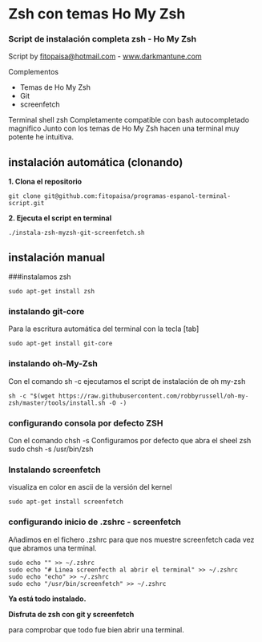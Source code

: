 # Zsh con temas Ho My Zsh

### Script de instalación completa zsh - Ho My Zsh
Script by fitopaisa@hotmail.com - www.darkmantune.com

Complementos 
- Temas de Ho My Zsh
- Git 
- screenfetch

Terminal shell zsh 
Completamente compatible con bash 
autocompletado magnifico 
Junto con los temas de Ho My Zsh hacen una terminal muy potente he intuitiva. 

## instalación automática (clonando)
**1. Clona el repositorio**
```
git clone git@github.com:fitopaisa/programas-espanol-terminal-script.git
```
**2. Ejecuta el script en terminal**
```
./instala-zsh-myzsh-git-screenfetch.sh
```

## instalación manual
###instalamos zsh
```
sudo apt-get install zsh
```

### instalando git-core 
Para la escritura automática del terminal con la tecla [tab]
```
sudo apt-get install git-core
```

### instalando oh-My-Zsh
Con el comando sh -c ejecutamos el script de instalación de oh my-zsh
```
sh -c "$(wget https://raw.githubusercontent.com/robbyrussell/oh-my-zsh/master/tools/install.sh -O -)
```

### configurando consola por defecto ZSH
Con el comando chsh -s Configuramos por defecto que abra el sheel zsh
sudo chsh -s /usr/bin/zsh


### Instalando screenfetch
visualiza en color en ascii de la versión del kernel
```
sudo apt-get install screenfetch
```

### configurando inicio de .zshrc - screenfetch
Añadimos en el fichero .zshrc para que 
nos muestre screenfetch cada vez que abramos una terminal.
```
sudo echo "" >> ~/.zshrc
sudo echo "# Linea screenfecth al abrir el terminal" >> ~/.zshrc
sudo echo "echo" >> ~/.zshrc
sudo echo "/usr/bin/screenfetch" >> ~/.zshrc
```
**Ya está todo instalado.**

**Disfruta de zsh con git y screenfetch**

para comprobar que todo fue bien abrir una terminal.

